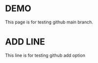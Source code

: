 # DEMO

This page is for testing github main branch.

# ADD LINE

This line is for testing github add option